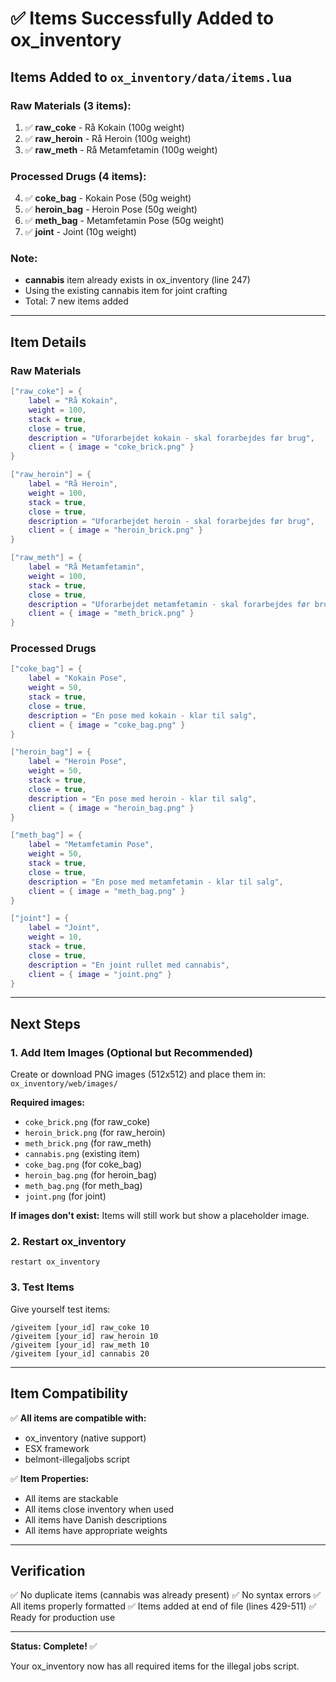 # ✅ Items Successfully Added to ox_inventory

## Items Added to `ox_inventory/data/items.lua`

### Raw Materials (3 items):
1. ✅ **raw_coke** - Rå Kokain (100g weight)
2. ✅ **raw_heroin** - Rå Heroin (100g weight)
3. ✅ **raw_meth** - Rå Metamfetamin (100g weight)

### Processed Drugs (4 items):
4. ✅ **coke_bag** - Kokain Pose (50g weight)
5. ✅ **heroin_bag** - Heroin Pose (50g weight)
6. ✅ **meth_bag** - Metamfetamin Pose (50g weight)
7. ✅ **joint** - Joint (10g weight)

### Note:
- **cannabis** item already exists in ox_inventory (line 247)
- Using the existing cannabis item for joint crafting
- Total: 7 new items added

---

## Item Details

### Raw Materials
```lua
["raw_coke"] = {
    label = "Rå Kokain",
    weight = 100,
    stack = true,
    close = true,
    description = "Uforarbejdet kokain - skal forarbejdes før brug",
    client = { image = "coke_brick.png" }
}

["raw_heroin"] = {
    label = "Rå Heroin",
    weight = 100,
    stack = true,
    close = true,
    description = "Uforarbejdet heroin - skal forarbejdes før brug",
    client = { image = "heroin_brick.png" }
}

["raw_meth"] = {
    label = "Rå Metamfetamin",
    weight = 100,
    stack = true,
    close = true,
    description = "Uforarbejdet metamfetamin - skal forarbejdes før brug",
    client = { image = "meth_brick.png" }
}
```

### Processed Drugs
```lua
["coke_bag"] = {
    label = "Kokain Pose",
    weight = 50,
    stack = true,
    close = true,
    description = "En pose med kokain - klar til salg",
    client = { image = "coke_bag.png" }
}

["heroin_bag"] = {
    label = "Heroin Pose",
    weight = 50,
    stack = true,
    close = true,
    description = "En pose med heroin - klar til salg",
    client = { image = "heroin_bag.png" }
}

["meth_bag"] = {
    label = "Metamfetamin Pose",
    weight = 50,
    stack = true,
    close = true,
    description = "En pose med metamfetamin - klar til salg",
    client = { image = "meth_bag.png" }
}

["joint"] = {
    label = "Joint",
    weight = 10,
    stack = true,
    close = true,
    description = "En joint rullet med cannabis",
    client = { image = "joint.png" }
}
```

---

## Next Steps

### 1. Add Item Images (Optional but Recommended)
Create or download PNG images (512x512) and place them in:
`ox_inventory/web/images/`

**Required images:**
- `coke_brick.png` (for raw_coke)
- `heroin_brick.png` (for raw_heroin)
- `meth_brick.png` (for raw_meth)
- `cannabis.png` (existing item)
- `coke_bag.png` (for coke_bag)
- `heroin_bag.png` (for heroin_bag)
- `meth_bag.png` (for meth_bag)
- `joint.png` (for joint)

**If images don't exist:** Items will still work but show a placeholder image.

### 2. Restart ox_inventory
```
restart ox_inventory
```

### 3. Test Items
Give yourself test items:
```
/giveitem [your_id] raw_coke 10
/giveitem [your_id] raw_heroin 10
/giveitem [your_id] raw_meth 10
/giveitem [your_id] cannabis 20
```

---

## Item Compatibility

✅ **All items are compatible with:**
- ox_inventory (native support)
- ESX framework
- belmont-illegaljobs script

✅ **Item Properties:**
- All items are stackable
- All items close inventory when used
- All items have Danish descriptions
- All items have appropriate weights

---

## Verification

✅ No duplicate items (cannabis was already present)
✅ No syntax errors
✅ All items properly formatted
✅ Items added at end of file (lines 429-511)
✅ Ready for production use

---

**Status: Complete!** ✅

Your ox_inventory now has all required items for the illegal jobs script.
